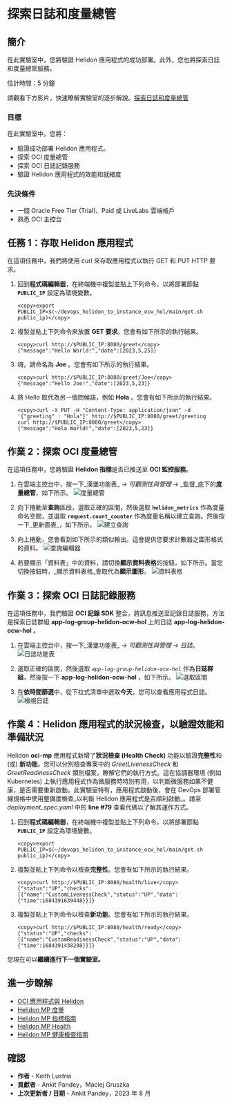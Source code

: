 # 探索日誌和度量總管

## 簡介

在此實驗室中，您將驗證 Helidon 應用程式的成功部署。此外，您也將探索日誌和度量總管服務。

估計時間：5 分鐘

請觀看下方影片，快速瞭解實驗室的逐步解說。[探索日誌和度量總管](videohub:1_7a0qaaif)

### 目標

在此實驗室中，您將：

*   驗證成功部署 Helidon 應用程式。
*   探索 OCI 度量總管
*   探索 OCI 日誌記錄服務
*   驗證 Helidon 應用程式的效能和就緒度

### 先決條件

*   一個 Oracle Free Tier (Trial)、Paid 或 LiveLabs 雲端帳戶
*   熟悉 OCI 主控台

## 任務 1：存取 Helidon 應用程式

在這項任務中，我們將使用 curl 來存取應用程式以執行 GET 和 PUT HTTP 要求。

1.  回到**程式碼編輯器**，在終端機中複製並貼上下列命令，以將部署節點 **`PUBLIC_IP`** 設定為環境變數。
    
        <copy>export PUBLIC_IP=$(~/devops_helidon_to_instance_ocw_hol/main/get.sh public_ip)</copy>
        
2.  複製並貼上下列命令來放置 **GET 要求**。您會有如下所示的執行結果。
    
        <copy>curl http://$PUBLIC_IP:8080/greet</copy>
        {"message":"Hello World!","date":[2023,5,25]}
        
3.  嗨，請命名為 **Joe** 。您會有如下所示的執行結果。
    
        <copy>curl http://$PUBLIC_IP:8080/greet/Joe</copy>
        {"message":"Hello Joe!","date":[2023,5,23]}
        
4.  將 Hello 取代為另一個問候語，例如 **Hola** 。您會有如下所示的執行結果。
    
        <copy>curl -X PUT -H "Content-Type: application/json" -d '{"greeting" : "Hola"}' http://$PUBLIC_IP:8080/greet/greeting 
        curl http://$PUBLIC_IP:8080/greet</copy>
        {"message":"Hola World!","date":[2023,5,23]}
        

## 作業 2：探索 OCI 度量總管

在這項任務中，您將驗證 **Helidon 指標**是否已推送至 **OCI 監控服務**。

1.  在雲端主控台中，按一下_漢堡功能表_ -> _可觀測性與管理_ -> _監督_底下的**度量總管**，如下所示。 ![度量總管](images/metrics-explorer.png)
    
2.  向下捲動至**查詢**區段，選取正確的區間，然後選取 **`helidon_metrics`** 作為度量命名空間，並選取 **`request.count_counter`** 作為度量名稱以建立查詢。然後按一下_更新圖表_，如下所示。 ![建立查詢](images/create-query.png)
    
3.  向上捲動，您會看到如下所示的類似輸出。這會提供您要求計數器之圖形格式的資料。 ![查詢編輯器](images/query-editor.png)
    
4.  若要顯示「資料表」中的資料，請切換**顯示資料表格**的按鈕，如下所示。當您切換按鈕時，_顯示資料表格_會取代為**顯示圖形**。 ![資料表格](images/data-table.png)
    

## 作業 3：探索 OCI 日誌記錄服務

在這項任務中，我們驗證 **OCI 記錄 SDK** 整合，將訊息推送至記錄日誌服務，方法是探索日誌群組 **app-log-group-helidon-ocw-hol** 上的日誌 **app-log-helidon-ocw-hol** 。

1.  在雲端主控台中，按一下_漢堡功能表_ -> _可觀測性與管理_ -> _日誌_。 ![日誌功能表](images/logs-menu.png)
    
2.  選取正確的區間，然後選取 _`app-log-group-helidon-ocw-hol`_ 作為**日誌群組**，然後按一下 **app-log-helidon-ocw-hol** ，如下所示。 ![選取區間](images/select-compartment.png)
    
3.  在**依時間篩選**中，從下拉式清單中選取**今天**，您可以查看應用程式日誌。 ![檢視日誌](images/view-logs.png)
    

## 作業 4：Helidon 應用程式的狀況檢查，以驗證效能和準備狀況

Helidon **oci-mp** 應用程式新增了**狀況檢查 (Health Check)** 功能以驗證**完整性**和 (或) **新功能**。您可以分別檢查專案中的 _GreetLivenessCheck_ 和 _GreetReadinessCheck_ 類別檔案，瞭解它們的執行方式。這在協調器環境 (例如 Kubernetes) 上執行應用程式作為微服務時特別有用，以判斷微服務如果不健康，是否需要重新啟動。此實驗室特有，應用程式啟動後，會在 DevOps 部署管線規格中使用整備度檢查_以判斷 Helidon 應用程式是否順利啟動_。請至 _deployment\_spec.yaml_ 中的 **line #79** 查看代碼以了解其運作方式。

1.  回到**程式碼編輯器**，在終端機中複製並貼上下列命令，以將部署節點 **`PUBLIC_IP`** 設定為環境變數。
    
        <copy>export PUBLIC_IP=$(~/devops_helidon_to_instance_ocw_hol/main/get.sh public_ip)</copy>
        
2.  複製並貼上下列命令以檢查**完整性**。您會有如下所示的執行結果。
    
        <copy>curl http://$PUBLIC_IP:8080/health/live</copy>
        {"status":"UP","checks":[{"name":"CustomLivenessCheck","status":"UP","data":{"time":1684391639448}}]}
        
3.  複製並貼上下列命令以檢查**新功能**。您會有如下所示的執行結果。
    
        <copy>curl http://$PUBLIC_IP:8080/health/ready</copy>
        {"status":"UP","checks":[{"name":"CustomReadinessCheck","status":"UP","data":{"time":1684391438298}}]}
        

您現在可以**繼續進行下一個實驗室。**

## 進一步瞭解

*   [OCI 應用程式與 Helidon](https://medium.com/helidon/oci-application-with-helidon-caa78cacaee5)
*   [Helidon MP 度量](https://helidon.io/docs/v3/#/mp/metrics/metrics)
*   [Helidon MP 指標指南](https://helidon.io/docs/v3/#/mp/guides/metrics)
*   [Helidon MP Health](https://helidon.io/docs/v3/#/mp/health)
*   [Helidon MP 健康檢查指南](https://helidon.io/docs/v3/#/mp/guides/health)

## 確認

*   **作者** - Keith Lustria
*   **貢獻者** - Ankit Pandey，Maciej Gruszka
*   **上次更新者 / 日期** - Ankit Pandey，2023 年 8 月